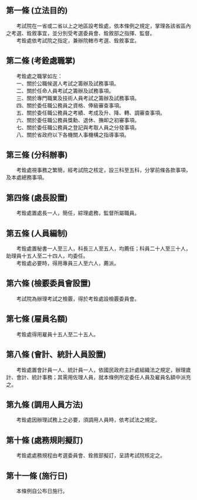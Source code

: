 第一條 (立法目的)
-----------------
　　考試院在一省或二省以上之地區設考銓處，依本條例之規定，掌理各該省區內之考選、銓敘事宜，並分別受考選委員會、銓敘部之指揮、監督。  
　　考銓處依考試院之指定，兼辦院轄市考選、銓敘事宜。  


第二條 (考銓處職掌)
-------------------
　　考銓處之職掌如左：  
　　一、關於公職候選人考試之籌辦及試務事項。  
　　二、關於任命人員考試之籌辦及試務事項。  
　　三、關於專門職業及技術人員考試之籌辦及試務事項。  
　　四、關於委任職公務員之資格、俸級審查事項。  
　　五、關於委任職公務員之考績、考成及升、降、轉、調審查事項。  
　　六、關於委任職公務員獎勳、退休、撫卹之初審事項。  
　　七、關於委任職公務員之登記與考取人員之分發事項。  
　　八、關於省政府以下各機關人事機構之指導事項。  


第三條 (分科辦事)
-----------------
　　考銓處視事務之繁簡，經考試院之核定，設三科至五科，分掌前條各款事項，及本處總務事項。  


第四條 (處長設置)
-----------------
　　考銓處置處長一人，簡任，綜理處務，監督所屬職員。  


第五條 (人員編制)
-----------------
　　考銓處置秘書一人至三人，科長三人至五人，均薦任；科員二十人至三十人，助理員十五人至二十四人，均委任。  
　　考銓處必要時，得用專員三人至六人，薦派。  


第六條 (檢覈委員會設置)
-----------------------
　　考試院為辦理考試之檢覈，得於考銓處設檢覈委員會。  


第七條 (雇員名額)
-----------------
　　考銓處得用雇員十五人至二十五人。  


第八條 (會計、統計人員設置)
---------------------------
　　考銓處置會計員一人、統計員一人，依國民政府主計處組織法之規定，辦理歲計、會計、統計事務；其需用佐理人員，就本條例所定委任人員及雇員名額中派充之。  


第九條 (調用人員方法)
---------------------
　　考銓處因辦理試務上之必要，須調用人員時，依考試法之規定。  


第十條 (處務規則擬訂)
---------------------
　　考銓處處務規程由考選委員會、銓敘部擬訂，呈請考試院核定之。  


第十一條 (施行日)
-----------------
　　本條例自公布日施行。